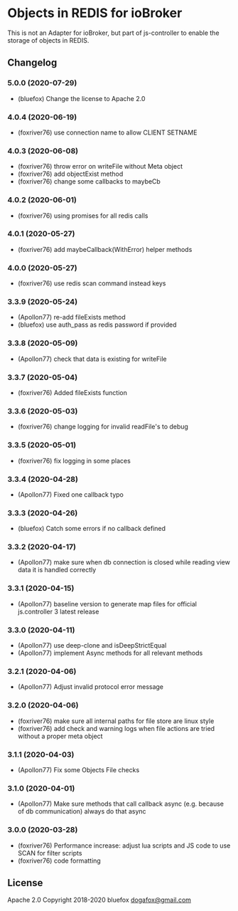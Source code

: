 # Objects in REDIS for ioBroker
This is not an Adapter for ioBroker, but part of js-controller to enable the storage of objects in REDIS.

## Changelog
### 5.0.0 (2020-07-29)
* (bluefox) Change the license to Apache 2.0

### 4.0.4 (2020-06-19)
* (foxriver76) use connection name to allow CLIENT SETNAME

### 4.0.3 (2020-06-08)
* (foxriver76) throw error on writeFile without Meta object
* (foxriver76) add objectExist method
* (foxriver76) change some callbacks to maybeCb 

### 4.0.2 (2020-06-01)
* (foxriver76) using promises for all redis calls

### 4.0.1 (2020-05-27)
* (foxriver76) add maybeCallback(WithError) helper methods

### 4.0.0 (2020-05-27)
* (foxriver76) use redis scan command instead keys

### 3.3.9 (2020-05-24)
* (Apollon77) re-add fileExists method
* (bluefox) use auth_pass as redis password if provided

### 3.3.8 (2020-05-09)
* (Apollon77) check that data is existing for writeFile

### 3.3.7 (2020-05-04)
* (foxriver76) Added fileExists function

### 3.3.6 (2020-05-03)
* (foxriver76) change logging for invalid readFile's to debug

### 3.3.5 (2020-05-01)
* (foxriver76) fix logging in some places

### 3.3.4 (2020-04-28)
* (Apollon77) Fixed one callback typo

### 3.3.3 (2020-04-26)
* (bluefox) Catch some errors if no callback defined

### 3.3.2 (2020-04-17)
* (Apollon77) make sure when db connection is closed while reading view data it is handled correctly

### 3.3.1 (2020-04-15)
* (Apollon77) baseline version to generate map files for official js.controller 3 latest release 

### 3.3.0 (2020-04-11)
* (Apollon77) use deep-clone and isDeepStrictEqual
* (Apollon77) implement Async methods for all relevant methods

### 3.2.1 (2020-04-06)
* (Apollon77) Adjust invalid protocol error message

### 3.2.0 (2020-04-06)
* (foxriver76) make sure all internal paths for file store are linux style
* (foxriver76) add check and warning logs when file actions are tried without a proper meta object

### 3.1.1 (2020-04-03)
* (Apollon77) Fix some Objects File checks 

### 3.1.0 (2020-04-01)
* (Apollon77) Make sure methods that call callback async (e.g. because of db communication) always do that async

### 3.0.0 (2020-03-28)
* (foxriver76) Performance increase: adjust lua scripts and JS code to use SCAN for filter scripts
* (foxriver76) code formatting


## License
Apache 2.0
Copyright 2018-2020 bluefox <dogafox@gmail.com>  